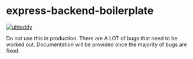 # express-backend-boilerplate
[![uhteddy](https://circleci.com/gh/uhteddy/express-backend-boilerplate.svg?style=svg)](https://github.com/uhteddy/express-backend-boilerplate)

Do not use this in production. There are A LOT of bugs that need to be worked out. Documentation will be provided once the majority of bugs are fixed.
